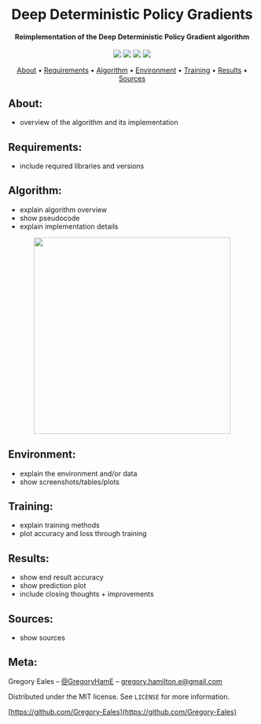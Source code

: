 <h1 align="center"> Deep Deterministic Policy Gradients </h1>

<h4 align="center"> Reimplementation of the Deep Deterministic Policy Gradient algorithm </h4>

<p align="center">
  <img src="https://img.shields.io/badge/Python-v3.6+-blue.svg">
  <img src="https://img.shields.io/badge/Dependency-v1.3-orange.svg">
  <img src="https://img.shields.io/badge/Build-Passing-green.svg">
  <img src="https://img.shields.io/badge/License-MIT-blue.svg">
</p>

<p align="center">
  <a href="#About">About</a> •
  <a href="#Requirements">Requirements</a> •
  <a href="#Algorithm">Algorithm</a> •
  <a href="#Environment">Environment</a> •
  <a href="#Training">Training</a> •
  <a href="#Results">Results</a> •
  <a href="#Sources">Sources</a>
</p>

## About:
- overview of the algorithm and its implementation 

## Requirements:
- include required libraries and versions

## Algorithm:
- explain algorithm overview
- show pseudocode
- explain implementation details

<p align="center">
  <img width=400 src="/img/DDPG-Psuedocode.png">
</p>

## Environment:
- explain the environment and/or data
- show screenshots/tables/plots

## Training:
- explain training methods
- plot accuracy and loss through training

## Results:
- show end result accuracy 
- show prediction plot
- include closing thoughts + improvements

## Sources:
- show sources

## Meta:

Gregory Eales – [@GregoryHamE](https://twitter.com/GregoryHamE) – gregory.hamilton.e@gmail.com

Distributed under the MIT license. See ``LICENSE`` for more information.

[https://github.com/Gregory-Eales](https://github.com/Gregory-Eales)



